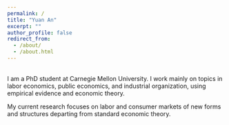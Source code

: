 ```yaml
---
permalink: /
title: "Yuan An"
excerpt: ""
author_profile: false
redirect_from: 
  - /about/
  - /about.html
---
```


<br>
I am a PhD student at Carnegie Mellon University. I work mainly on topics in labor economics, public economics, and industrial organization, using empirical evidence and economic theory.

My current research focuses on labor and consumer markets of new forms and structures departing from standard economic theory.

<!--(often driven by technological innovation), in particular how these markets function fundamentally differently from traditional markets, and efficiency and incidence of institutions designed to adapt to new market features in these markets.
-->
